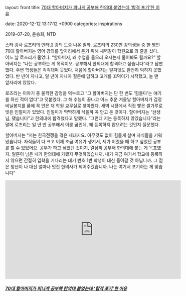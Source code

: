 layout: front
title:  [70대 할아버지가 피나게 공부해 한의대 붙었는데 ‘합격 포기’한 이유](https://www.ntdtv.kr/uplifting/%EB%9D%BC%EC%9D%B4%ED%94%84/70%EB%8C%80-%ED%95%A0%EC%95%84%EB%B2%84%EC%A7%80%EA%B0%80-%ED%94%BC%EB%82%98%EA%B2%8C-%EA%B3%B5%EB%B6%80%ED%95%B4-%ED%95%9C%EC%9D%98%EB%8C%80-%EB%B6%99%EC%97%88%EB%8A%94%EB%8D%B0-%ED%95%A9%EA%B2%A9.htm)

date:   2020-12-12 13:17:12 +0900
categories: inspirations

2019-07-20, 윤승화, NTD

스타 강사 로즈리의 인터넷 강의 도중 나온 일화. 로즈리의 230만 강의생들 중 한 명인 70대 할아버지는 영어 강의를 앞자리에서 듣기 위해 새벽같이 학원으로 와 줄을 섰다. 어느 날 로즈리가 물었다. “할아버지, 왜 수업을 들으러 오시는지 물어봐도 될까요?” 할아버지는 “나는 공부하는 게 목적이오. 공부해서 한의대에 합격하고 싶습니다”라고 답변했다. 주변 학생들은 킥킥대며 웃었다. 처음에 할아버지는 알파벳도 완전히 익히지 못했었다. 반 년이 지나고, 일 년이 지나자 질문에 답하고 고개를 끄덕이기 시작했고, 늘 맨 앞자리에 앉았다.

로즈리는 이야기 중 울컥한 감정을 억누르고  “그 할아버지는 단 한 번도 ‘힘들다’는 얘기를 하신 적이 없다”고 덧붙였다. 그 해 수능이 끝나고 어느 추운 겨울날 할아버지가 검정 비닐봉지를 품에 꼭 안은 채 학원 교무실로 찾아왔다. 새벽 시장에서 직접 빻은 쌀가루로 빚은 인절미가 있었다. 인절미가 딱딱하게 식을까 꼭 안고 온 것이다. 할아버지는 “선생님, 됐습니다”고 한의대에 합격했다고 말했다. “그런데 저는 등록하지 않겠습니다”라는 말에 로즈리는 일 년 반 공부해서 이룬 꿈인데, 왜 등록하지 않으려는 것인지 질문했다.

할아버지는 “저는 한국전쟁을 겪은 세대지요. 아무것도 없이 힘들게 살며 자식들을 키워냈습니다. 자식들이 다 크고 이제 조금 여유가 생겨서, 제가 어렸을 때 하고 싶었던 공부를 할 수 있었어요. 공부가 하고 싶었던 것이지, 열심히 공부해 한의대에 붙는 게 목표였지. 일흔이 넘은 내가 한의대에 가봤자 무엇하겠습니까. 내가 지금 여기서 학교에 등록하지 않으면 간절히 입학을 기다리는 대기 번호 1번 학생이 대신 들어갈 것 아닙니까. 그 젊은 청년이 나 대신 얼마나 멋진 한의사가 되어주겠습니까. 나는 여기서 포기하는 게 맞습니다”

<iframe src="https://www.facebook.com/plugins/video.php?height=314&href=https%3A%2F%2Fwww.facebook.com%2FThisisthestudy%2Fvideos%2F519339354918929%2F&show_text=false&width=560" width="560" height="314" style="border:none;overflow:hidden" scrolling="no" frameborder="0" allowfullscreen="true" allow="autoplay; clipboard-write; encrypted-media; picture-in-picture; web-share" allowFullScreen="true"></iframe>



##### [70대 할아버지가 피나게 공부해 한의대 붙었는데 ‘합격 포기’한 이유](https://www.ntdtv.kr/uplifting/%EB%9D%BC%EC%9D%B4%ED%94%84/70%EB%8C%80-%ED%95%A0%EC%95%84%EB%B2%84%EC%A7%80%EA%B0%80-%ED%94%BC%EB%82%98%EA%B2%8C-%EA%B3%B5%EB%B6%80%ED%95%B4-%ED%95%9C%EC%9D%98%EB%8C%80-%EB%B6%99%EC%97%88%EB%8A%94%EB%8D%B0-%ED%95%A9%EA%B2%A9.htm)

